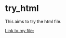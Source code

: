 # try_html

This aims to try the html file.

[Link to my file:](https://krieya.github.io/try_html/new_report.html)
